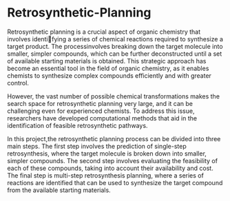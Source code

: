 # Retrosynthetic-Planning
Retrosynthetic planning is a crucial aspect of organic chemistry that involves identifying a series of chemical reactions required to synthesize a target product. The processinvolves breaking down the target molecule into smaller, simpler compounds, which can be further deconstructed until a set of available starting materials is obtained. This strategic approach has become an essential tool in the field of organic chemistry, as it enables chemists to synthesize complex compounds efficiently and with greater control.

However, the vast number of possible chemical transformations makes the search space for retrosynthetic planning very large, and it can be challenging even for experienced chemists. To address this issue, researchers have developed computational methods that aid in the identification of feasible retrosynthetic pathways.

In this project,the retrosynthetic planning process can be divided into three main steps. The first step involves the prediction of single-step retrosynthesis, where the target molecule is broken down into smaller, simpler compounds. The second step involves evaluating the feasibility of each of these compounds, taking into account their availability and cost. The final step is multi-step retrosynthesis planning, where a series of reactions are identified that can be used to synthesize the target compound from the available starting materials.
